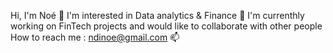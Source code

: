 Hi, I'm Noé 👋
I'm interested in Data analytics & Finance 👀
I'm currenthly working on FinTech projects and would like to collaborate with other people
How to reach me : ndinoe@gmail.com 📫 
